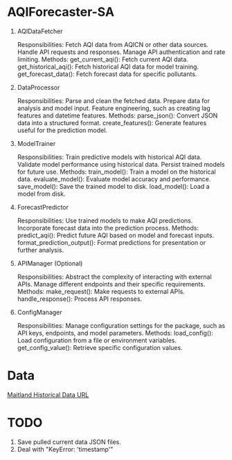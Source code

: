 # AQIForecaster-SA

1. AQIDataFetcher

    Responsibilities:
        Fetch AQI data from AQICN or other data sources.
        Handle API requests and responses.
        Manage API authentication and rate limiting.
    Methods:
        get_current_aqi(): Fetch current AQI data.
        get_historical_aqi(): Fetch historical AQI data for model training.
        get_forecast_data(): Fetch forecast data for specific pollutants.

2. DataProcessor

    Responsibilities:
        Parse and clean the fetched data.
        Prepare data for analysis and model input.
        Feature engineering, such as creating lag features and datetime features.
    Methods:
        parse_json(): Convert JSON data into a structured format.
        create_features(): Generate features useful for the prediction model.

3. ModelTrainer

    Responsibilities:
        Train predictive models with historical AQI data.
        Validate model performance using historical data.
        Persist trained models for future use.
    Methods:
        train_model(): Train a model on the historical data.
        evaluate_model(): Evaluate model accuracy and performance.
        save_model(): Save the trained model to disk.
        load_model(): Load a model from disk.

4. ForecastPredictor

    Responsibilities:
        Use trained models to make AQI predictions.
        Incorporate forecast data into the prediction process.
    Methods:
        predict_aqi(): Predict future AQI based on model and forecast inputs.
        format_prediction_output(): Format predictions for presentation or further analysis.

5. APIManager (Optional)

    Responsibilities:
        Abstract the complexity of interacting with external APIs.
        Manage different endpoints and their specific requirements.
    Methods:
        make_request(): Make requests to external APIs.
        handle_response(): Process API responses.

6. ConfigManager

    Responsibilities:
        Manage configuration settings for the package, such as API keys, endpoints, and model parameters.
    Methods:
        load_config(): Load configuration from a file or environment variables.
        get_config_value(): Retrieve specific configuration values.

# Data
[Maitland Historical Data URL](https://aqicn.org/historical/#city:south-africa/maitland)

# TODO

1. Save pulled current data JSON files.
2. Deal with "KeyError: 'timestamp'" 